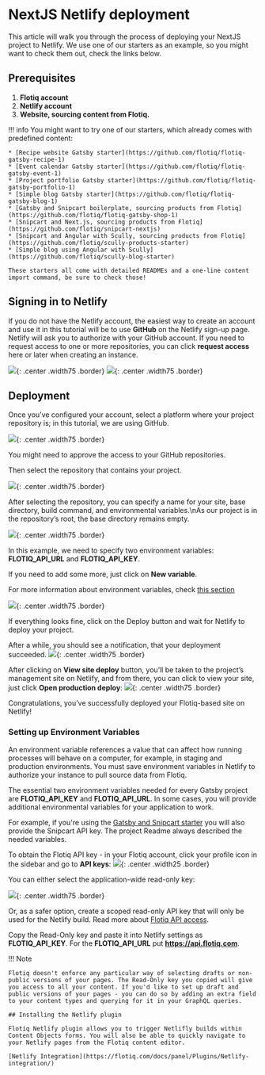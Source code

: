 # NextJS Netlify deployment

This article will walk you through the process of deploying your NextJS project to Netlify.
We use one of our starters as an example, so you might want to check them out, check the links below.


## Prerequisites


1. **Flotiq account**
2. **Netlify account**
3. **Website, sourcing content from Flotiq.**



!!! info
    You might want to try one of our starters, which already comes with predefined content:

    * [Recipe website Gatsby starter](https://github.com/flotiq/flotiq-gatsby-recipe-1)
    * [Event calendar Gatsby starter](https://github.com/flotiq/flotiq-gatsby-event-1)
    * [Project portfolio Gatsby starter](https://github.com/flotiq/flotiq-gatsby-portfolio-1)
    * [Simple blog Gatsby starter](https://github.com/flotiq/flotiq-gatsby-blog-1)
    * [Gatsby and Snipcart boilerplate, sourcing products from Flotiq](https://github.com/flotiq/flotiq-gatsby-shop-1)
    * [Snipcart and Next.js, sourcing products from Flotiq](https://github.com/flotiq/snipcart-nextjs)
    * [Snipcart and Angular with Scully, sourcing products from Flotiq](https://github.com/flotiq/scully-products-starter)
    * [Simple blog using Angular with Scully](https://github.com/flotiq/scully-blog-starter)

    These starters all come with detailed READMEs and a one-line content import command, be sure to check those!



## Signing in to Netlify

If you do not have the Netlify account, the easiest way to create an account and use it in this tutorial will be to use **GitHub** on the Netlify sign-up page. 
Netlify will ask you to authorize with your GitHub account. If you need to request access to one or more repositories, you can click **request access** here or later when creating an instance.

 ![](images/netlify-signup.png){: .center .width75 .border}
 ![](images/netlify-authorize.png){: .center .width75 .border}


## Deployment

Once you’ve configured your account, select a platform where your project repository is; in this tutorial, we are using GitHub.

 ![](images/netlify-select-source.png){: .center .width75 .border}

You might need to approve the access to your GitHub repositories. 

Then select the repository that contains your project.

 ![](images/netlify-nextjs-select-repository.png){: .center .width75 .border}


After selecting the repository, you can specify a name for your site, base directory, build command, and environmental variables.\nAs our project is in the repository’s root, the base directory remains empty.

 ![](images/netlify-nextjs-configure-project.png){: .center .width75 .border}

In this example, we need to specify two environment variables: **FLOTIQ_API_URL** and **FLOTIQ_API_KEY**.

If you need to add some more, just click on **New variable**.

For more information about environment variables, check [this section](#setting-up-environment-variables)


 ![](images/netlify-nextjs-environment-variables.png){: .center .width75 .border}


If everything looks fine, click on the Deploy button and wait for Netlify to deploy your project.

After a while, you should see a notification, that your deployment succeeded. ![](images/netlify-nextjs-deployment-success.png){: .center .width75 .border}


After clicking on **View site deploy** button, you’ll be taken to the project’s management site on Netlify, and from there, you can click to view your site, just click **Open production deploy**: ![](images/netlify-nextjs-deployment-publish.png){: .center .width75 .border}


Congratulations, you’ve successfully deployed your Flotiq-based site on Netlify!


### Setting up Environment Variables

An environment variable references a value that can affect how running processes will behave on a computer, for example, in staging and production environments. You must save environment variables in Netlify to authorize your instance to pull source data from Flotiq.

The essential two environment variables needed for every Gatsby project are **FLOTIQ_API_KEY** and **FLOTIQ_API_URL**. In some cases, you will provide additional environmental variables for your application to work.

For example, if you're using the [Gatsby and Snipcart starter](https://github.com/flotiq/gatsby-starter-products) you will also provide the Snipcart API key. The project Readme always described the needed variables.

To obtain the Flotiq API key - in your Flotiq account, click your profile icon in the sidebar and go to **API keys**: ![](images/flotiq-api-keys-button.png){: .center .width25 .border}

You can either select the application-wide read-only key:

 ![](images/flotiq-api-keys-gui.png){: .center .width75 .border}

Or, as a safer option, create a scoped read-only API key that will only be used for the Netlify build. Read more about [Flotiq API access](https://flotiq.com/docs/API/).

Copy the Read-Only key and paste it into Netlify settings as **FLOTIQ_API_KEY**. For the **FLOTIQ_API_URL** put **https://api.flotiq.com**.

!!! Note 

    Flotiq doesn't enforce any particular way of selecting drafts or non-public versions of your pages. The Read-Only key you copied will give you access to all your content. If you'd like to set up draft and public versions of your pages - you can do so by adding an extra field to your content types and querying for it in your GraphQL queries.

    ## Installing the Netlify plugin

    Flotiq Netlify plugin allows you to trigger Netlifly builds within Content Objects forms. You will also be able to quickly navigate to your Netlify pages from the Flotiq content editor.

    [Netlify Integration](https://flotiq.com/docs/panel/Plugins/Netlify-integration/)